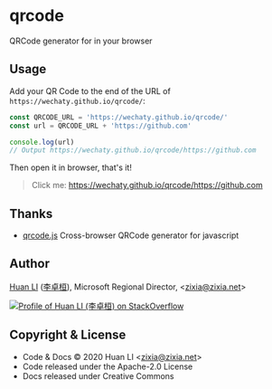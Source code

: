 # qrcode

QRCode generator for in your browser

## Usage

Add your QR Code to the end of the URL of `https://wechaty.github.io/qrcode/`:

```ts
const QRCODE_URL = 'https://wechaty.github.io/qrcode/'
const url = QRCODE_URL + 'https://github.com'

console.log(url)
// Output https://wechaty.github.io/qrcode/https://github.com
```

Then open it in browser, that's it!

> Click me: <https://wechaty.github.io/qrcode/https://github.com>

## Thanks

- [qrcode.js](https://davidshimjs.github.io/qrcodejs/) Cross-browser QRCode generator for javascript

## Author

[Huan LI](https://github.com/huan) ([李卓桓](http://linkedin.com/in/zixia)),
Microsoft Regional Director, \<zixia@zixia.net\>

[![Profile of Huan LI (李卓桓) on StackOverflow](https://stackexchange.com/users/flair/265499.png)](https://stackexchange.com/users/265499)

## Copyright & License

* Code & Docs © 2020 Huan LI \<zixia@zixia.net\>
* Code released under the Apache-2.0 License
* Docs released under Creative Commons
